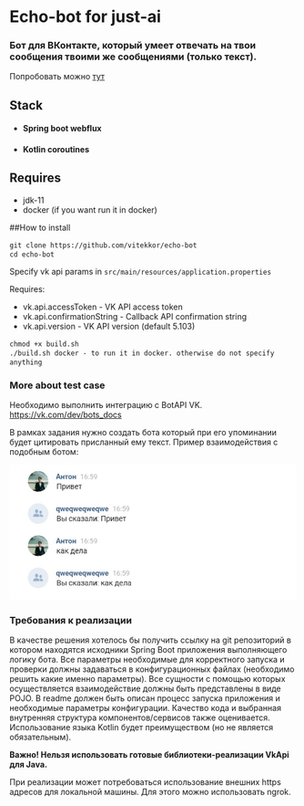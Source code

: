 # Echo-bot for just-ai

### Бот для ВКонтакте, который умеет отвечать на твои сообщения твоими же сообщениями (только текст).

Попробовать можно [тут](https://vk.me/echo_bot_justai)

## Stack
* #### Spring boot webflux
* #### Kotlin coroutines

## Requires

* jdk-11
* docker (if you want run it in docker)

##How to install

```
git clone https://github.com/vitekkor/echo-bot
cd echo-bot
```
Specify vk api params in `src/main/resources/application.properties`

Requires: 
* vk.api.accessToken - VK API access token
* vk.api.confirmationString - Callback API confirmation string
* vk.api.version - VK API version (default 5.103) 

```
chmod +x build.sh
./build.sh docker - to run it in docker. otherwise do not specify anything
```

### More about test case

Необходимо выполнить интеграцию с BotAPI VK. https://vk.com/dev/bots_docs

В рамках задания нужно создать бота который при его упоминании будет цитировать присланный ему текст. Пример взаимодействия с подобным ботом:

![example](example.jpg)


### Требования к реализации
В качестве решения хотелось бы получить ссылку на git репозиторий в котором находятся исходники Spring Boot приложения выполняющего логику бота.
Все параметры необходимые для корректного запуска и проверки должны задаваться в конфигурационных файлах (необходимо решить какие именно параметры).
Все сущности с помощью которых осуществляется взаимодействие должны быть представлены в виде POJO.
В readme должен быть описан процесс запуска приложения и необходимые параметры конфигурации.
Качество кода и выбранная внутренняя структура компонентов/сервисов также оценивается.
Использование языка Kotlin будет преимуществом (но не является обязательным).

**Важно! Нельзя использовать готовые библиотеки-реализации VkApi для Java.**

При реализации может потребоваться использование внешних https адресов для локальной машины. Для этого можно использовать ngrok.
